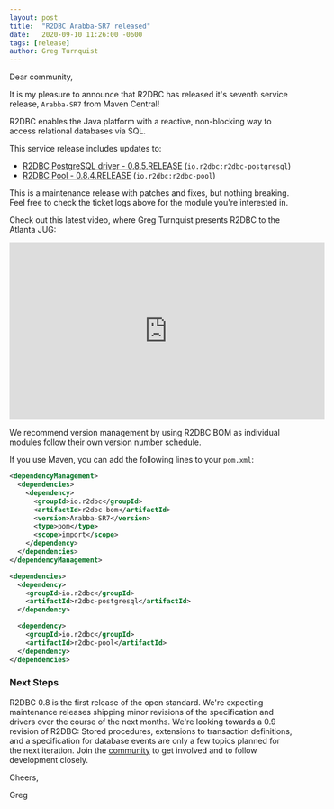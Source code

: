 ```yaml
---
layout: post
title:  "R2DBC Arabba-SR7 released"
date:   2020-09-10 11:26:00 -0600
tags: [release]
author: Greg Turnquist
---
```


Dear community,

It is my pleasure to announce that R2DBC has released it's seventh service release, `Arabba-SR7` from Maven Central!

R2DBC enables the Java platform with a reactive, non-blocking way to access relational databases via SQL.

This service release includes updates to:

* [R2DBC PostgreSQL driver - 0.8.5.RELEASE](https://github.com/pgjdbc/r2dbc-postgresql/milestone/14?closed=1)  (`io.r2dbc:r2dbc-postgresql`)
* [R2DBC Pool - 0.8.4.RELEASE](https://github.com/r2dbc/r2dbc-pool/milestone/9?closed=1) (`io.r2dbc:r2dbc-pool`)

This is a maintenance release with patches and fixes, but nothing breaking. Feel free to check the ticket logs above for the module you're interested in.

Check out this latest video, where Greg Turnquist presents R2DBC to the Atlanta JUG:

<iframe width="560" height="315" src="https://www.youtube-nocookie.com/embed/t7oLx9RJkB8?start=352" frameborder="0" allow="autoplay; encrypted-media" allowfullscreen></iframe>

We recommend version management by using R2DBC BOM as individual modules follow their own version number schedule.

If you use Maven, you can add the following lines to your `pom.xml`:

```xml
<dependencyManagement>
  <dependencies>
    <dependency>
      <groupId>io.r2dbc</groupId>
      <artifactId>r2dbc-bom</artifactId>
      <version>Arabba-SR7</version>
      <type>pom</type>
      <scope>import</scope>
    </dependency>
  </dependencies>
</dependencyManagement>

<dependencies>
  <dependency>
    <groupId>io.r2dbc</groupId>
    <artifactId>r2dbc-postgresql</artifactId>
  </dependency>

  <dependency>
    <groupId>io.r2dbc</groupId>
    <artifactId>r2dbc-pool</artifactId>
  </dependency>
</dependencies>
```

### Next Steps

R2DBC 0.8 is the first release of the open standard. We're expecting maintenance releases shipping minor revisions of the specification and drivers over the course of the next months. 
We're looking towards a 0.9 revision of R2DBC: Stored procedures, extensions to transaction definitions, and a specification for database events are only a few topics planned for the next iteration.
Join the [community](https://r2dbc.io/resources) to get involved and to follow development closely.

Cheers, 

Greg
